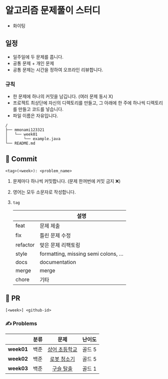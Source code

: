 # 알고리즘 문제풀이 스터디
- 화이팅



## 일정

- 일주일에 두 문제를 풉니다.
- 공통 문제 + 개인 문제
- 공통 문제는 시간을 정하여 오프라인 리뷰합니다.


###  규칙

- 한 문제에 하나의 커밋을 남깁니다. (여러 문제 동시 X)
- 프로젝트 최상단에 자신의 디렉토리를 만들고, 그 아래에 한 주에 하나씩 디렉토리를 만들고 코드를 넣습니다.
- 파일 이름은 자유입니다.
```
/
├── mmonami123321
│   └── week01
│       └── example.java
└── README.md

```

## 📝 Commit

```
<tag>(<week>): <problem_name>
```

1. 문제마다 하나씩 커밋합니다. (문제 한꺼번에 커밋 금지 ❌)

2. 영어는 모두 소문자로 작성합니다.

3. `tag`

   |             | 설명                               |
   | ----------- | --------------------------------- |
   | feat     | 문제 제출                            |
   | fix      | 틀린 문제 수정                        |
   | refactor  | 맞은 문제 리팩토링                     |
   | style    | formatting, missing semi colons, … |
   | docs     | documentation                      |
   | merge    | merge                              |
   | chore    | 기타 |

## 📒 PR

```
[<week>] <github-id>
```


### ✍️ Problems

|     | 분류 | 문제 | 난이도 |
| :-: | :-: | :-: | :--: |
| **week01**  | 백준 | [상어 초등학교](https://www.acmicpc.net/problem/21608) | 골드 5 |
| **week02**  | 백준 | [로봇 청소기](https://www.acmicpc.net/problem/14503) | 골드 5 |
| **week03**  | 백준 | [구슬 탈출](https://www.acmicpc.net/problem/13459) | 골드 1 |












